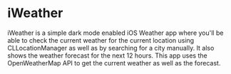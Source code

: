 # iWeather
iWeather is a simple dark mode enabled iOS Weather app where you'll be able to check the current weather for the current location using CLLocationManager as well as by searching for a city manually. It also shows the weather forecast for the next 12 hours. This app uses the OpenWeatherMap API to get the current weather as well as the forecast. 
